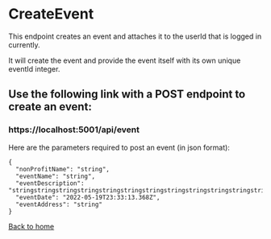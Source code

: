 # CreateEvent

This endpoint creates an event and attaches it to the userId that is logged in currently.

It will create the event and provide the event itself with its own unique eventId integer.

## Use the following link with a POST endpoint to create an event:
### https://localhost:5001/api/event

Here are the parameters required to post an event (in json format):

```
{
  "nonProfitName": "string",
  "eventName": "string",
  "eventDescription": "stringstringstringstringstringstringstringstringstringstringstringstringstringstringstringstringstri",
  "eventDate": "2022-05-19T23:33:13.368Z",
  "eventAddress": "string"
}
```

[Back to home](../../README.md)
